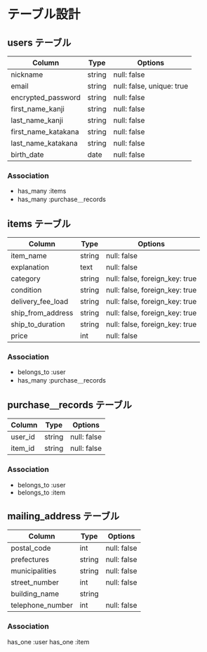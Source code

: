 # テーブル設計

## users テーブル

| Column              | Type   | Options                   |
| ------------------- | ------ | ------------------------- |
| nickname            | string | null: false               |
| email               | string | null: false, unique: true |
| encrypted_password  | string | null: false               |
| first_name_kanji    | string | null: false               |
| last_name_kanji     | string | null: false               |
| first_name_katakana | string | null: false               |
| last_name_katakana  | string | null: false               |
| birth_date          | date   | null: false               |

### Association

- has_many :items
- has_many :purchase＿records



## items テーブル

| Column            | Type   | Options                        |
| ----------------- | ------ | ------------------------------ |
| item_name         | string | null: false                    |
| explanation       | text   | null: false                    |
| category          | string | null: false, foreign_key: true |
| condition         | string | null: false, foreign_key: true |
| delivery_fee_load | string | null: false, foreign_key: true |
| ship_from_address | string | null: false, foreign_key: true |
| ship_to_duration  | string | null: false, foreign_key: true |
| price             | int    | null: false                    |

### Association

- belongs_to :user
- has_many :purchase＿records



## purchase＿records テーブル

| Column  | Type   | Options     |
| ------- | ------ | ----------- |
| user_id | string | null: false |
| item_id | string | null: false |

### Association

- belongs_to :user
- belongs_to :item



## mailing_address テーブル

| Column           | Type   | Options     |
| -----------------| ------ | ----------- |
| postal_code      | int    | null: false |
| prefectures      | string | null: false |
| municipalities   | string | null: false |
| street_number    | int    | null: false |
| building_name    | string |             |
| telephone_number | int    | null: false |

### Association

has_one :user
has_one :item